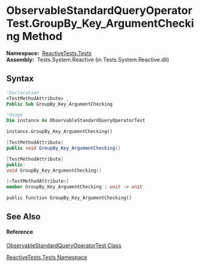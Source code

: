 # ObservableStandardQueryOperatorTest.GroupBy\_Key\_ArgumentChecking Method

**Namespace:**  [ReactiveTests.Tests](ReactiveTests.Tests\ReactiveTests.Tests.md)  
**Assembly:**  Tests.System.Reactive (in Tests.System.Reactive.dll)

## Syntax

```vb
'Declaration
<TestMethodAttribute> _
Public Sub GroupBy_Key_ArgumentChecking
```

```vb
'Usage
Dim instance As ObservableStandardQueryOperatorTest

instance.GroupBy_Key_ArgumentChecking()
```

```csharp
[TestMethodAttribute]
public void GroupBy_Key_ArgumentChecking()
```

```c++
[TestMethodAttribute]
public:
void GroupBy_Key_ArgumentChecking()
```

```fsharp
[<TestMethodAttribute>]
member GroupBy_Key_ArgumentChecking : unit -> unit 
```

```jscript
public function GroupBy_Key_ArgumentChecking()
```

## See Also

#### Reference

[ObservableStandardQueryOperatorTest Class](ObservableStandardQueryOperatorTest\ObservableStandardQueryOperatorTest.md)

[ReactiveTests.Tests Namespace](ReactiveTests.Tests\ReactiveTests.Tests.md)




